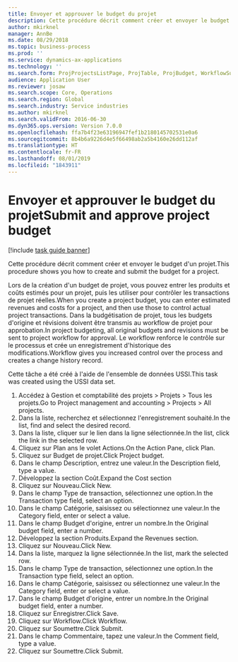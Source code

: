```yaml
---
title: Envoyer et approuver le budget du projet
description: Cette procédure décrit comment créer et envoyer le budget d'un projet.
author: mkirknel
manager: AnnBe
ms.date: 08/29/2018
ms.topic: business-process
ms.prod: ''
ms.service: dynamics-ax-applications
ms.technology: ''
ms.search.form: ProjProjectsListPage, ProjTable, ProjBudget, WorkflowSubmitDialog
audience: Application User
ms.reviewer: josaw
ms.search.scope: Core, Operations
ms.search.region: Global
ms.search.industry: Service industries
ms.author: mkirknel
ms.search.validFrom: 2016-06-30
ms.dyn365.ops.version: Version 7.0.0
ms.openlocfilehash: ffa7b4f23e63196947fef1b2180145702531e0a6
ms.sourcegitcommit: 8b4b6a9226d4e5f66498ab2a5b4160e26dd112af
ms.translationtype: HT
ms.contentlocale: fr-FR
ms.lasthandoff: 08/01/2019
ms.locfileid: "1843911"
---
```

# <a name="submit-and-approve-project-budget"></a><span data-ttu-id="09ebe-103">Envoyer et approuver le budget du projet</span><span class="sxs-lookup"><span data-stu-id="09ebe-103">Submit and approve project budget</span></span>

[!include [task guide banner](../../includes/task-guide-banner.md)]

<span data-ttu-id="09ebe-104">Cette procédure décrit comment créer et envoyer le budget d'un projet.</span><span class="sxs-lookup"><span data-stu-id="09ebe-104">This procedure shows you how to create and submit the budget for a project.</span></span> 

<span data-ttu-id="09ebe-105">Lors de la création d'un budget de projet, vous pouvez entrer les produits et coûts estimés pour un projet, puis les utiliser pour contrôler les transactions de projet réelles.</span><span class="sxs-lookup"><span data-stu-id="09ebe-105">When you create a project budget, you can enter estimated revenues and costs for a project, and then use those to control actual project transactions.</span></span> <span data-ttu-id="09ebe-106">Dans la budgétisation de projet, tous les budgets d'origine et révisions doivent être transmis au workflow de projet pour approbation.</span><span class="sxs-lookup"><span data-stu-id="09ebe-106">In project budgeting, all original budgets and revisions must be sent to project workflow for approval.</span></span> <span data-ttu-id="09ebe-107">Le workflow renforce le contrôle sur le processus et crée un enregistrement d'historique des modifications.</span><span class="sxs-lookup"><span data-stu-id="09ebe-107">Workflow gives you increased control over the process and creates a change history record.</span></span>

<span data-ttu-id="09ebe-108">Cette tâche a été créé à l'aide de l'ensemble de données USSI.</span><span class="sxs-lookup"><span data-stu-id="09ebe-108">This task was created using the USSI data set.</span></span>

1. <span data-ttu-id="09ebe-109">Accédez à Gestion et comptabilité des projets > Projets > Tous les projets.</span><span class="sxs-lookup"><span data-stu-id="09ebe-109">Go to Project management and accounting > Projects > All projects.</span></span>
2. <span data-ttu-id="09ebe-110">Dans la liste, recherchez et sélectionnez l'enregistrement souhaité.</span><span class="sxs-lookup"><span data-stu-id="09ebe-110">In the list, find and select the desired record.</span></span>
3. <span data-ttu-id="09ebe-111">Dans la liste, cliquer sur le lien dans la ligne sélectionnée.</span><span class="sxs-lookup"><span data-stu-id="09ebe-111">In the list, click the link in the selected row.</span></span>
4. <span data-ttu-id="09ebe-112">Cliquez sur Plan ans le volet Actions.</span><span class="sxs-lookup"><span data-stu-id="09ebe-112">On the Action Pane, click Plan.</span></span>
5. <span data-ttu-id="09ebe-113">Cliquez sur Budget de projet.</span><span class="sxs-lookup"><span data-stu-id="09ebe-113">Click Project budget.</span></span>
6. <span data-ttu-id="09ebe-114">Dans le champ Description, entrez une valeur.</span><span class="sxs-lookup"><span data-stu-id="09ebe-114">In the Description field, type a value.</span></span>
7. <span data-ttu-id="09ebe-115">Développez la section Coût.</span><span class="sxs-lookup"><span data-stu-id="09ebe-115">Expand the Cost section</span></span>
8. <span data-ttu-id="09ebe-116">Cliquez sur Nouveau.</span><span class="sxs-lookup"><span data-stu-id="09ebe-116">Click New.</span></span>
9. <span data-ttu-id="09ebe-117">Dans le champ Type de transaction, sélectionnez une option.</span><span class="sxs-lookup"><span data-stu-id="09ebe-117">In the Transaction type field, select an option.</span></span>
10. <span data-ttu-id="09ebe-118">Dans le champ Catégorie, saisissez ou sélectionnez une valeur.</span><span class="sxs-lookup"><span data-stu-id="09ebe-118">In the Category field, enter or select a value.</span></span>
11. <span data-ttu-id="09ebe-119">Dans le champ Budget d'origine, entrer un nombre.</span><span class="sxs-lookup"><span data-stu-id="09ebe-119">In the Original budget field, enter a number.</span></span>
12. <span data-ttu-id="09ebe-120">Développez la section Produits.</span><span class="sxs-lookup"><span data-stu-id="09ebe-120">Expand the Revenues section.</span></span>
13. <span data-ttu-id="09ebe-121">Cliquez sur Nouveau.</span><span class="sxs-lookup"><span data-stu-id="09ebe-121">Click New.</span></span>
14. <span data-ttu-id="09ebe-122">Dans la liste, marquez la ligne sélectionnée.</span><span class="sxs-lookup"><span data-stu-id="09ebe-122">In the list, mark the selected row.</span></span>
15. <span data-ttu-id="09ebe-123">Dans le champ Type de transaction, sélectionnez une option.</span><span class="sxs-lookup"><span data-stu-id="09ebe-123">In the Transaction type field, select an option.</span></span>
16. <span data-ttu-id="09ebe-124">Dans le champ Catégorie, saisissez ou sélectionnez une valeur.</span><span class="sxs-lookup"><span data-stu-id="09ebe-124">In the Category field, enter or select a value.</span></span>
17. <span data-ttu-id="09ebe-125">Dans le champ Budget d'origine, entrer un nombre.</span><span class="sxs-lookup"><span data-stu-id="09ebe-125">In the Original budget field, enter a number.</span></span>
18. <span data-ttu-id="09ebe-126">Cliquez sur Enregistrer.</span><span class="sxs-lookup"><span data-stu-id="09ebe-126">Click Save.</span></span>
19. <span data-ttu-id="09ebe-127">Cliquez sur Workflow.</span><span class="sxs-lookup"><span data-stu-id="09ebe-127">Click Workflow.</span></span>
20. <span data-ttu-id="09ebe-128">Cliquez sur Soumettre.</span><span class="sxs-lookup"><span data-stu-id="09ebe-128">Click Submit.</span></span>
21. <span data-ttu-id="09ebe-129">Dans le champ Commentaire, tapez une valeur.</span><span class="sxs-lookup"><span data-stu-id="09ebe-129">In the Comment field, type a value.</span></span>
22. <span data-ttu-id="09ebe-130">Cliquez sur Soumettre.</span><span class="sxs-lookup"><span data-stu-id="09ebe-130">Click Submit.</span></span>


